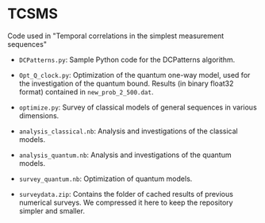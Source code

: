 # TCSMS
Code used in "Temporal correlations in the simplest measurement sequences"

* `DCPatterns.py`: Sample Python code for the DCPatterns algorithm.

* `Opt_Q_clock.py`: Optimization of the quantum one-way model, used for the investigation of the quantum bound. Results (in binary float32 format) contained in `new_prob_2_500.dat`.

* `optimize.py`: Survey of classical models of general sequences in various dimensions.

* `analysis_classical.nb`: Analysis and investigations of the classical models.

* `analysis_quantum.nb`: Analysis and investigations of the quantum models.

* `survey_quantum.nb`: Optimization of quantum models.


* `surveydata.zip`: Contains the folder of cached results of previous numerical surveys. We compressed it here to keep the repository simpler and smaller.
